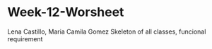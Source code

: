 # Week-12-Worsheet
Lena Castillo, Maria Camila Gomez
Skeleton of all classes, funcional requirement

